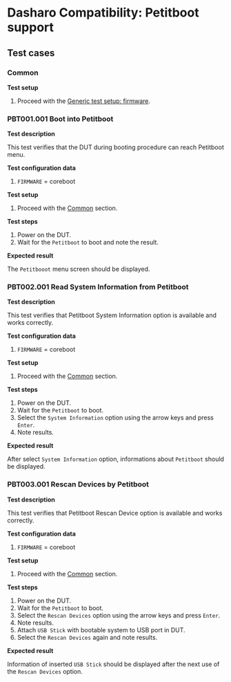 # Dasharo Compatibility: Petitboot support

## Test cases

### Common

**Test setup**

1. Proceed with the
    [Generic test setup: firmware](../../generic-test-setup/#firmware).

### PBT001.001 Boot into Petitboot

**Test description**

This test verifies that the DUT during booting procedure can reach Petitboot
menu.

**Test configuration data**

1. `FIRMWARE` = coreboot

**Test setup**

1. Proceed with the [Common](#common) section.

**Test steps**

1. Power on the DUT.
1. Wait for the `Petitboot` to boot and note the result.

**Expected result**

The `Petitbooot` menu screen should be displayed.

### PBT002.001 Read System Information from Petitboot

**Test description**

This test verifies that Petitboot System Information option is available and
works correctly.

**Test configuration data**

1. `FIRMWARE` = coreboot

**Test setup**

1. Proceed with the [Common](#common) section.

**Test steps**

1. Power on the DUT.
1. Wait for the `Petitboot` to boot.
1. Select the `System Information` option using the arrow keys and press
    `Enter`.
1. Note results.

**Expected result**

After select `System Information` option, informations about `Petitboot` should
be displayed.

### PBT003.001 Rescan Devices by Petitboot

**Test description**

This test verifies that Petitboot Rescan Device option is available and
works correctly.

**Test configuration data**

1. `FIRMWARE` = coreboot

**Test setup**

1. Proceed with the [Common](#common) section.

**Test steps**

1. Power on the DUT.
1. Wait for the `Petitboot` to boot.
1. Select the `Rescan Devices` option using the arrow keys and press `Enter`.
1. Note results.
1. Attach `USB Stick` with bootable system to USB port in DUT.
1. Select the `Rescan Devices` again and note results.

**Expected result**

Information of inserted `USB Stick` should be displayed after the next use of
the `Rescan Devices` option.
